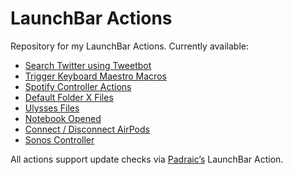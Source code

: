 # LaunchBar Actions

Repository for my LaunchBar Actions. Currently available:

- [Search Twitter using Tweetbot](https://github.com/mlinzner/LaunchBarActions/tree/master/actions/Tweetbot%20Search)
- [Trigger Keyboard Maestro Macros](https://github.com/mlinzner/LaunchBarActions/tree/master/actions/Keyboard%20Maestro)
- [Spotify Controller Actions](https://github.com/mlinzner/LaunchBarActions/tree/master/actions/Control%20Spotify)
- [Default Folder X Files](https://github.com/mlinzner/LaunchBarActions/tree/master/actions/Default%20Folder%20X%20Files)
- [Ulysses Files](https://github.com/mlinzner/LaunchBarActions/tree/master/actions/Ulysses%20Files)
- [Notebook Opened](https://github.com/mlinzner/LaunchBarActions/tree/master/actions/Notebook%20Opened)
- [Connect / Disconnect AirPods](https://github.com/mlinzner/LaunchBarActions/tree/master/actions/AirPods)
- [Sonos Controller](https://github.com/mlinzner/LaunchBarActions/tree/master/actions/Sonos%20Controller)

All actions support update checks via [Padraic’s](http://prenagha.github.io/launchbar/updates.html) LaunchBar Action.
